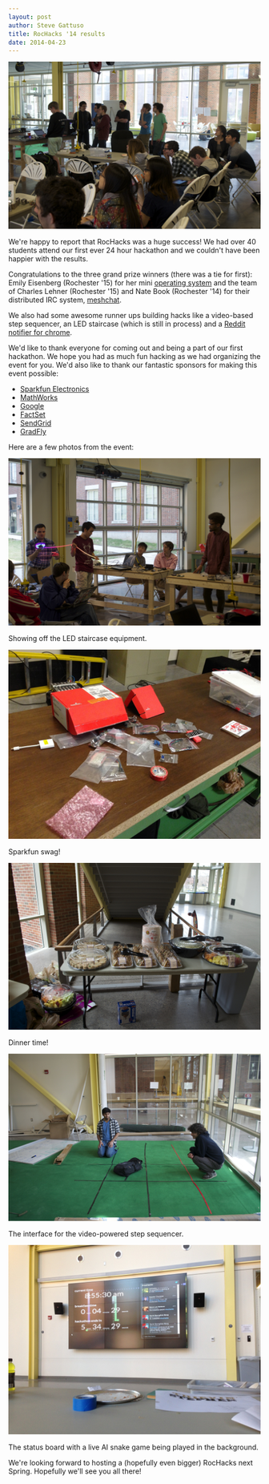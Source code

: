 ```yaml
---
layout: post
author: Steve Gattuso
title: RocHacks '14 results
date: 2014-04-23
---
```

![RocHacks in full swing](/static/photos/rochacks2014/0067.jpg)

We're happy to report that RocHacks was a huge success! We had over 40 students attend our first ever 24 hour hackathon and we couldn't have been happier with the results.

Congratulations to the three grand prize winners (there was a tie for first): Emily Eisenberg (Rochester '15) for her mini [operating system](https://github.com/xymostech/RockHackOS) and the team of Charles Lehner (Rochester '15) and Nate Book (Rochester '14) for their distributed IRC system, [meshchat](https://github.com/RocHack/meshchat).

We also had some awesome runner ups building hacks like a video-based step sequencer, an LED staircase (which is still in process) and a [Reddit notifier for chrome](https://chrome.google.com/webstore/detail/reddit-notifier/ikingdipinldcfllekffnlgbojbbpilk?hl=en).

We'd like to thank everyone for coming out and being a part of our first hackathon. We hope you had as much fun hacking as we had organizing the event for you. We'd also like to thank our fantastic sponsors for making this event possible:

* [Sparkfun Electronics](http://sparkfun.com)
* [MathWorks](http://mathworks.com)
* [Google](http://google.com)
* [FactSet](http://factset.com)
* [SendGrid](http://sendgrid.com)
* [GradFly](http://gradfly.co)

Here are a few photos from the event:

![Showing off the LED staircase equipment](/static/photos/rochacks2014/0092.jpg)
<div class="photo-caption">Showing off the LED staircase equipment.</div>

![Sparkfun](/static/photos/rochacks2014/0544.jpg)
<div class="photo-caption">Sparkfun swag!</div>

![Dinner time from Wegmans](/static/photos/rochacks2014/0008.jpg)
<div class="photo-caption">Dinner time!</div>

![The interface for the video-powered step sequencer](/static/photos/rochacks2014/0153.jpg)
<div class="photo-caption">The interface for the video-powered step sequencer.</div>

![Status board](/static/photos/rochacks2014/0546.jpg)
<div class="photo-caption">The status board with a live AI snake game being played in the background.</div>

We're looking forward to hosting a (hopefully even bigger) RocHacks next Spring. Hopefully we'll see you all there!
